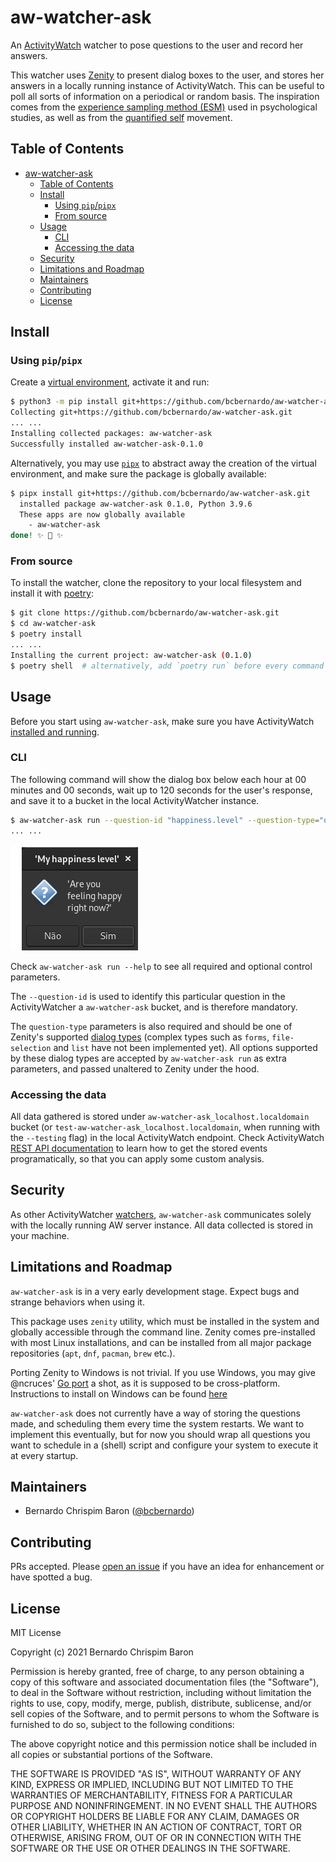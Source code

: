 <!--
SPDX-FileCopyrightText: 2021 Bernardo Chrispim Baron <bc.bernardo@hotmail.com>

SPDX-License-Identifier: MIT
-->

# aw-watcher-ask

An [ActivityWatch][] watcher to pose questions to the user and record her
answers.

This watcher uses [Zenity][Zenity Manual] to present dialog boxes to the user, and stores her answers in a locally running instance of ActivityWatch. This can be useful to poll all sorts of information on a periodical or random basis. The inspiration comes from the [experience sampling method (ESM)](https://en.wikipedia.org/wiki/Experience_sampling_method) used in psychological studies, as well as from the [quantified self](https://en.wikipedia.org/wiki/Quantified_self) movement.

[ActivityWatch]: https://activitywatch.readthedocs.io/en/latest/

## Table of Contents

- [aw-watcher-ask](#aw-watcher-ask)
  - [Table of Contents](#table-of-contents)
  - [Install](#install)
    - [Using `pip`/`pipx`](#using-pippipx)
    - [From source](#from-source)
  - [Usage](#usage)
    - [CLI](#cli)
    - [Accessing the data](#accessing-the-data)
  - [Security](#security)
  - [Limitations and Roadmap](#limitations-and-roadmap)
  - [Maintainers](#maintainers)
  - [Contributing](#contributing)
  - [License](#license)

## Install

### Using `pip`/`pipx`

Create a [virtual environment][venv], activate it and run:

```sh
$ python3 -m pip install git+https://github.com/bcbernardo/aw-watcher-ask.git
Collecting git+https://github.com/bcbernardo/aw-watcher-ask.git
... ...
Installing collected packages: aw-watcher-ask
Successfully installed aw-watcher-ask-0.1.0
```

Alternatively, you may use [`pipx`][pipx] to abstract away the creation of the virtual environment, and make sure the package is globally available:

```sh
$ pipx install git+https://github.com/bcbernardo/aw-watcher-ask.git
  installed package aw-watcher-ask 0.1.0, Python 3.9.6
  These apps are now globally available
    - aw-watcher-ask
done! ✨ 🌟 ✨
```

[venv]: https://docs.python.org/3/tutorial/venv.html
[pipx]: https://pypa.github.io/pipx/

### From source

To install the watcher, clone the repository to your local filesystem and
install it with [poetry](https://python-poetry.org/docs):

```sh
$ git clone https://github.com/bcbernardo/aw-watcher-ask.git
$ cd aw-watcher-ask
$ poetry install
... ...
Installing the current project: aw-watcher-ask (0.1.0)
$ poetry shell  # alternatively, add `poetry run` before every command in the examples below
```

## Usage

Before you start using `aw-watcher-ask`, make sure you have ActivityWatch [installed and running][AW installation].

[AW installation]: https://docs.activitywatch.net/en/latest/getting-started.html

### CLI

The following command will show the dialog box below each hour at 00 minutes
and 00 seconds, wait up to 120 seconds for the user's response, and save it to
a bucket in the local ActivityWatcher instance.

```sh
$ aw-watcher-ask run --question-id "happiness.level" --question-type="question" --title="My happiness level" --text="Are you feeling happy right now?" --timeout=120 --schedule "0 */1 * * * 0"
... ...
```

![Example dialog asking if the user is happy](./assets/img/example_dialog.png)

Check `aw-watcher-ask run --help` to see all required and optional control parameters.

The `--question-id` is used to identify this particular question in the ActivityWatcher a `aw-watcher-ask` bucket, and is therefore mandatory.

The `question-type` parameters is also required and should be one of Zenity's supported [dialog types][Zenity Manual] (complex types such as `forms`, `file-selection` and `list` have not been implemented yet). All options supported by these dialog types are accepted by `aw-watcher-ask run` as extra parameters, and passed unaltered to Zenity under the hood.

[Zenity Manual]: https://help.gnome.org/users/zenity/stable/

### Accessing the data

All data gathered is stored under `aw-watcher-ask_localhost.localdomain` bucket (or `test-aw-watcher-ask_localhost.localdomain`, when running with the `--testing` flag) in the local ActivityWatch endpoint. Check ActivityWatch [REST API documentation][AW API] to learn how to get the stored events programatically, so that you can apply some custom analysis.

[AW API]: https://docs.activitywatch.net/en/latest/api/rest.html

## Security

As other ActivityWatcher [watchers][AW watchers], `aw-watcher-ask` communicates solely with the locally running AW server instance. All data collected is stored in your machine.

[AW watchers]: https://docs.activitywatch.net/en/latest/watchers.html

## Limitations and Roadmap

`aw-watcher-ask` is in a very early development stage. Expect bugs and strange behaviors when using it.

This package uses `zenity` utility, which must be installed in the system and globally accessible through the command line. Zenity comes pre-installed with most Linux installations, and can be installed from all major package repositories (`apt`, `dnf`, `pacman`, `brew` etc.).

Porting Zenity to Windows is not trivial. If you use Windows, you may give @ncruces' [Go port](https://github.com/ncruces/zenity) a shot, as it is supposed to be cross-platform. Instructions to install on Windows can be found [here](https://timing.rbind.io/post/2021-12-19-setting-up-zenity-with-windows-python-go/)

`aw-watcher-ask` does not currently have a way of storing the questions made, and scheduling them every time the system restarts. We want to implement this eventually, but for now you should wrap all questions you want to schedule in a (shell) script and configure your system to execute it at every startup.

## Maintainers

- Bernardo Chrispim Baron ([@bcbernardo](https://github.com/bcbernardo))

## Contributing

PRs accepted. Please [open an issue][new issue] if you have an idea for enhancement or have spotted a bug.

[new issue]: https://github.com/bcbernardo/aw-watcher-ask/issues/new/choose

## License

MIT License

Copyright (c) 2021 Bernardo Chrispim Baron

Permission is hereby granted, free of charge, to any person obtaining a copy
of this software and associated documentation files (the "Software"), to deal
in the Software without restriction, including without limitation the rights
to use, copy, modify, merge, publish, distribute, sublicense, and/or sell
copies of the Software, and to permit persons to whom the Software is
furnished to do so, subject to the following conditions:

The above copyright notice and this permission notice shall be included in all
copies or substantial portions of the Software.

THE SOFTWARE IS PROVIDED "AS IS", WITHOUT WARRANTY OF ANY KIND, EXPRESS OR
IMPLIED, INCLUDING BUT NOT LIMITED TO THE WARRANTIES OF MERCHANTABILITY,
FITNESS FOR A PARTICULAR PURPOSE AND NONINFRINGEMENT. IN NO EVENT SHALL THE
AUTHORS OR COPYRIGHT HOLDERS BE LIABLE FOR ANY CLAIM, DAMAGES OR OTHER
LIABILITY, WHETHER IN AN ACTION OF CONTRACT, TORT OR OTHERWISE, ARISING FROM,
OUT OF OR IN CONNECTION WITH THE SOFTWARE OR THE USE OR OTHER DEALINGS IN THE
SOFTWARE.
